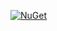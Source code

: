 [![NuGet](https://img.shields.io/nuget/v/Teraa.IrcMessageParser?label=NuGet&logo=nuget&color=blue)](https://www.nuget.org/packages/Teraa.IrcMessageParser/)
